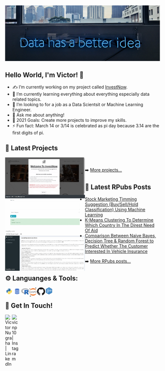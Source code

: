 ![](https://github.com/VictorNugraha/VictorNugraha/blob/main/banner.png)

## Hello World, I'm Victor! 👋

- ✍ I’m currently working on my project called [InvestNow](https://vicnp.shinyapps.io/InvestNow/).
- 🌱 I’m currently learning everything about everything especially data related topics.
- 🔭 I’m looking to for a job as a Data Scientsit or Machine Learning Engineer.
- 💬 Ask me about anything!
- 🥅 2021 Goals: Create more projects to improve my skills.
- ⚡ Fun fact: March 14 or 3/14 is celebrated as pi day because 3.14 are the first digits of pi.

## 📑 Latest Projects

<img align="left" alt="invest" width="260px" src="https://github.com/VictorNugraha/InvestNow-stock-buy-sell-hold-classification/blob/main/InvestNow_gif.gif" />
<img align="left" alt="api" width="260px" src="https://github.com/VictorNugraha/CAPSTONE-NER_FlaskAPI/blob/main/rest_api_gif.gif" />
<img align="left" alt="faang" width="260px" src="https://github.com/VictorNugraha/Shiny-Dashboard-FAANG_Stock/blob/main/faang_dashboard.gif" />
<br />

➡️ [More projects...](https://github.com/VictorNugraha?tab=repositories)
<br>

## 📕 Latest RPubs Posts

- [Stock Marketing Timming Suggestion (Buy/Sell/Hold Classification) Using Machine Learning](https://rpubs.com/VicNP/stock-market-timing-suggest)
- [K-Means Clustering To Determine Which Country In The Direst Need Of Aid](https://rpubs.com/VicNP/uml-kmeans-clustering)
- [Comparison Between Naive Bayes, Decision Tree & Random Forest to Predict Whether The Customer Interested In Vehicle Insurance](https://rpubs.com/VicNP/lbb-cm2)

➡️ [More RPubs posts...](https://rpubs.com/VicNP)

## ⚙️ Languanges & Tools:

<img align="left" alt="python" width="26px" src="https://raw.githubusercontent.com/github/explore/80688e429a7d4ef2fca1e82350fe8e3517d3494d/topics/python/python.png" />
<img align="left" alt="SQL" width="26px" src="https://raw.githubusercontent.com/github/explore/80688e429a7d4ef2fca1e82350fe8e3517d3494d/topics/sql/sql.png" />
<img align="left" alt="R" width="26px" src="https://raw.githubusercontent.com/github/explore/80688e429a7d4ef2fca1e82350fe8e3517d3494d/topics/r/r.png" />
<img align="left" alt="jupyter" width="26px" src="https://github.com/VictorNugraha/VictorNugraha/blob/main/jn.png" />
<img align="left" alt="GitHub" width="26px" src="https://raw.githubusercontent.com/github/explore/78df643247d429f6cc873026c0622819ad797942/topics/github/github.png" />
<img align="left" alt="shiny" width="26px" src="https://github.com/VictorNugraha/VictorNugraha/blob/main/shiny.png" />

<br>

## 👀 Get In Touch!

[<img align="left" alt="Victor Nugraha | LinkedIn" width="22px" src="https://cdn.jsdelivr.net/npm/simple-icons@v3/icons/linkedin.svg" />][linkedin]
[<img align="left" alt="vicnp10 | Instagram" width="22px" src="https://cdn.jsdelivr.net/npm/simple-icons@v3/icons/instagram.svg" />][instagram]

<br />

[instagram]: https://www.instagram.com/vicnp10/
[linkedin]: https://www.linkedin.com/in/victor-nugraha-baa694160/
